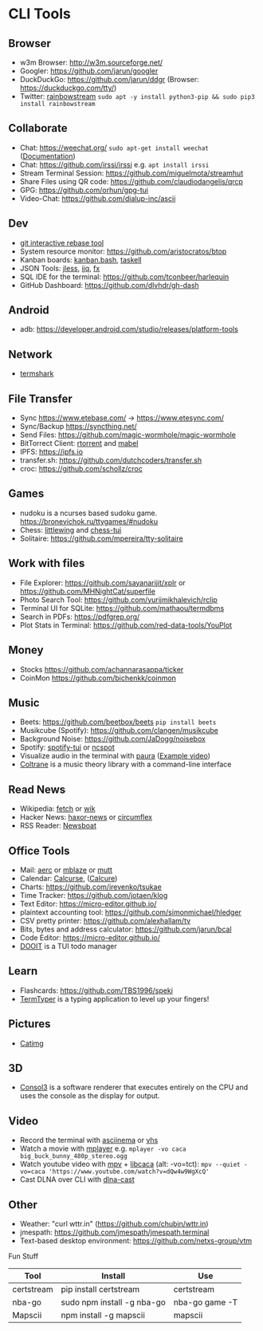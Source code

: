 # CLI Tools

## Browser

- w3m Browser: <http://w3m.sourceforge.net/>
- Googler: <https://github.com/jarun/googler>
- DuckDuckGo: <https://github.com/jarun/ddgr> (Browser: <https://duckduckgo.com/tty/>)
- Twitter: [rainbowstream](https://github.com/orakaro/rainbowstream) `sudo apt -y install python3-pip && sudo pip3 install rainbowstream`

## Collaborate

- Chat: <https://weechat.org/> `sudo apt-get install weechat` ([Documentation](https://weechat.org/files/doc/devel/weechat_quickstart.en.html))
- Chat: <https://github.com/irssi/irssi> e.g. `apt install irssi`
- Stream Terminal Session: <https://github.com/miguelmota/streamhut>
- Share Files using QR code: <https://github.com/claudiodangelis/qrcp>
- GPG: <https://github.com/orhun/gpg-tui>
- Video-Chat: <https://github.com/dialup-inc/ascii>

## Dev

- [git interactive rebase tool](https://github.com/MitMaro/git-interactive-rebase-tool)
- System resource monitor: <https://github.com/aristocratos/btop>
- Kanban boards: [kanban.bash](https://github.com/coderofsalvation/kanban.bash), [taskell](https://github.com/smallhadroncollider/taskell)
- JSON Tools: [jless](https://github.com/PaulJuliusMartinez/jless), [ijq](https://sr.ht/~gpanders/ijq), [fx](https://github.com/antonmedv/fx)
- SQL IDE for the terminal: <https://github.com/tconbeer/harlequin>
- GitHub Dashboard: <https://github.com/dlvhdr/gh-dash>

## Android

- adb: <https://developer.android.com/studio/releases/platform-tools>

## Network

- [termshark](https://github.com/gcla/termshark)

## File Transfer

- Sync <https://www.etebase.com/> → <https://www.etesync.com/>
- Sync/Backup <https://syncthing.net/>
- Send Files: <https://github.com/magic-wormhole/magic-wormhole>
- BitTorrect Client: [rtorrent](https://github.com/rakshasa/rtorrent) and [mabel](https://github.com/smmr-software/mabel)
- IPFS: <https://ipfs.io>
- transfer.sh: <https://github.com/dutchcoders/transfer.sh>
- croc: <https://github.com/schollz/croc>

## Games

- nudoku is a ncurses based sudoku game. <https://bronevichok.ru/ttygames/#nudoku>
- Chess: [littlewing](https://github.com/vinc/littlewing) and [chess-tui](https://github.com/thomas-mauran/chess-tui)
- Solitaire: <https://github.com/mpereira/tty-solitaire>

## Work with files

- File Explorer: <https://github.com/sayanarijit/xplr> or <https://github.com/MHNightCat/superfile>
- Photo Search Tool: <https://github.com/yurijmikhalevich/rclip>
- Terminal UI for SQLite: <https://github.com/mathaou/termdbms>
- Search in PDFs: <https://pdfgrep.org/>
- Plot Stats in Terminal: <https://github.com/red-data-tools/YouPlot>

## Money

- Stocks <https://github.com/achannarasappa/ticker>
- CoinMon <https://github.com/bichenkk/coinmon>

## Music

- Beets: <https://github.com/beetbox/beets> `pip install beets`
- Musikcube (Spotify): <https://github.com/clangen/musikcube>
- Background Noise: <https://github.com/JaDogg/noisebox>
- Spotify: [spotify-tui](https://github.com/Rigellute/spotify-tui) or [ncspot](https://github.com/hrkfdn/ncspot)
- Visualize audio in the terminal with [paura](https://github.com/tyiannak/paura) ([Example video](https://www.youtube.com/watch?v=YEi9AmA-07s))
- [Coltrane](https://github.com/pedrozath/coltrane) is a music theory library with a command-line interface

## Read News

- Wikipedia: [fetch](https://github.com/yashsinghcodes/fetch) or [wik](https://github.com/yashsinghcodes/wik)
- Hacker News: [haxor-news](https://github.com/donnemartin/haxor-news) or [circumflex](https://github.com/bensadeh/circumflex)
- RSS Reader: [Newsboat](https://github.com/newsboat/newsboat)

## Office Tools

- Mail: [aerc](https://aerc-mail.org/) or [mblaze](https://github.com/leahneukirchen/mblaze) or [mutt](http://www.mutt.org/)
- Calendar: [Calcurse](https://www.calcurse.org), ([Calcure](https://github.com/anufrievroman/calcure))
- Charts: <https://github.com/irevenko/tsukae>
- Time Tracker: <https://github.com/jotaen/klog>
- Text Editor: <https://micro-editor.github.io/>
- plaintext accounting tool: <https://github.com/simonmichael/hledger>
- CSV pretty printer: <https://github.com/alexhallam/tv>
- Bits, bytes and address calculator: <https://github.com/jarun/bcal>
- Code Editor: <https://micro-editor.github.io/>
- [DOOIT](https://github.com/kraanzu/dooit) is a TUI todo manager

## Learn

- Flashcards: <https://github.com/TBS1996/speki>
- [TermTyper](https://github.com/kraanzu/termtyper) is a typing application to level up your fingers!

## Pictures

- [Catimg](https://github.com/posva/catimg)

## 3D

- [Consol3](https://github.com/Victormeriqui/Consol3)  is a software renderer that executes entirely on the CPU and uses the console as the display for output.

## Video

- Record the terminal with [asciinema](https://asciinema.org) or [vhs](https://github.com/charmbracelet/vhs)
- Watch a movie with [mplayer](https://mplayerhq.hu/design7/dload.html) e.g. ```mplayer -vo caca big_buck_bunny_480p_stereo.ogg```
- Watch youtube video with [mpv](https://mpv.io/) + [libcaca](http://caca.zoy.org/wiki/libcaca) (alt: -vo=tct): ```mpv --quiet -vo=caca 'https://www.youtube.com/watch?v=dQw4w9WgXcQ'```
- Cast DLNA over CLI with [dlna-cast](https://github.com/link89/dlna-cast)

## Other

- Weather: "curl wttr.in" (<https://github.com/chubin/wttr.in>)
- jmespath: <https://github.com/jmespath/jmespath.terminal>
- Text-based desktop environment: <https://github.com/netxs-group/vtm>

Fun Stuff

| Tool       | Install                    | Use            |
|------------|----------------------------|----------------|
| certstream | pip install certstream     | certstream     |
| nba-go     | sudo npm install -g nba-go | nba-go game -T |
| Mapscii    | npm install -g mapscii     | mapscii        |
